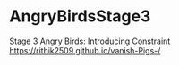 # AngryBirdsStage3
Stage 3 Angry Birds: Introducing Constraint
https://rithik2509.github.io/vanish-Pigs-/
